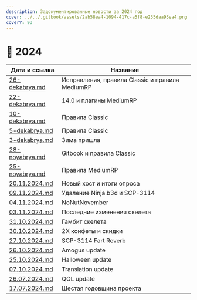 ```yaml
---
description: Задокументированные новости за 2024 год
cover: ../../.gitbook/assets/2ab58ea4-1094-417c-a5f8-e235daa93ea4.png
coverY: 93
---
```


# 🐉 2024

| Дата и ссылка                              | Название                                        |
| ------------------------------------------ | ----------------------------------------------- |
| [26-dekabrya.md](26-dekabrya.md "mention") | Исправления, правила Classic и правила MediumRP |
| [22-dekabrya.md](22-dekabrya.md "mention") | 14.0 и плагины MediumRP                         |
| [10-dekabrya.md](10-dekabrya.md "mention") | Правила Classic                                 |
| [5-dekabrya.md](5-dekabrya.md "mention")   | Правила Classic                                 |
| [3-dekabrya.md](3-dekabrya.md "mention")   | Зима пришла                                     |
| [28-noyabrya.md](28-noyabrya.md "mention") | Gitbook и правила Classic                       |
| [25-noyabrya.md](25-noyabrya.md "mention") | Правила MediumRP                                |
| [20.11.2024.md](20.11.2024.md "mention")   | Новый хост и итоги опроса                       |
| [09.11.2024.md](09.11.2024.md "mention")   | Удаление Ninja.b3d и SCP-3114                   |
| [04.11.2024.md](04.11.2024.md "mention")   | NoNutNovember                                   |
| [03.11.2024.md](03.11.2024.md "mention")   | Последние изменения скелета                     |
| [31.10.2024.md](31.10.2024.md "mention")   | Гамбит скелета                                  |
| [30.10.2024.md](30.10.2024.md "mention")   | 2X конфеты и скидки                             |
| [27.10.2024.md](27.10.2024.md "mention")   | SCP-3114 Fart Reverb                            |
| [26.10.2024.md](26.10.2024.md "mention")   | Amogus update                                   |
| [25.10.2024.md](25.10.2024.md "mention")   | Halloween update                                |
| [07.10.2024.md](07.10.2024.md "mention")   | Translation update                              |
| [26.07.2024.md](26.07.2024.md "mention")   | QOL update                                      |
| [17.07.2024.md](17.07.2024.md "mention")   | Шестая годовщина проекта                        |
